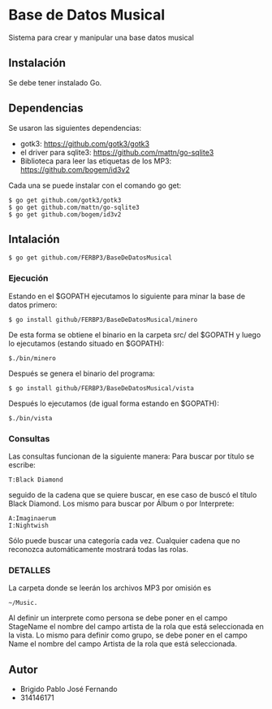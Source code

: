 # Base de Datos Musical

Sistema para crear y manipular una base datos musical

## Instalación

Se debe tener instalado Go.

## Dependencias

Se usaron las siguientes dependencias:
- gotk3:
https://github.com/gotk3/gotk3
- el driver para sqlite3:
https://github.com/mattn/go-sqlite3
- Biblioteca para leer las etiquetas de los MP3:
https://github.com/bogem/id3v2

Cada una se puede instalar con el comando go get:
```
$ go get github.com/gotk3/gotk3
$ go get github.com/mattn/go-sqlite3
$ go get github.com/bogem/id3v2 
```
## Intalación
```
$ go get github.com/FERBP3/BaseDeDatosMusical
```
### Ejecución
Estando en el $GOPATH ejecutamos lo siguiente para minar la base de datos primero:
```
$ go install github/FERBP3/BaseDeDatosMusical/minero
```
De esta forma se obtiene el binario en la carpeta src/ del $GOPATH y luego lo ejecutamos (estando situado en $GOPATH):
```
$./bin/minero
```
Después se genera el binario del programa:
```
$ go install github/FERBP3/BaseDeDatosMusical/vista
```
Después lo ejecutamos (de igual forma estando en $GOPATH):
```
$./bin/vista
```
### Consultas
Las consultas funcionan de la siguiente manera:
Para buscar por título se escribe:
```
T:Black Diamond
```
seguido de la cadena que se quiere buscar, en ese caso de buscó el título Black Diamond.
Los mismo para buscar por Álbum o por Interprete:
```
A:Imaginaerum
I:Nightwish
```
Sólo puede buscar una categoría cada vez.
Cualquier cadena que no reconozca automáticamente mostrará todas las rolas.

### DETALLES
La carpeta donde se leerán los archivos MP3 por omisión es 
```
~/Music.  
```
Al definir un interprete como persona se debe poner en el campo StageName el nombre del campo artista de la rola que está seleccionada en la vista. Lo mismo para definir como grupo, se debe poner en el campo Name el nombre del campo Artista de la rola que está seleccionada.

## Autor
* Brigido Pablo José Fernando
* 314146171